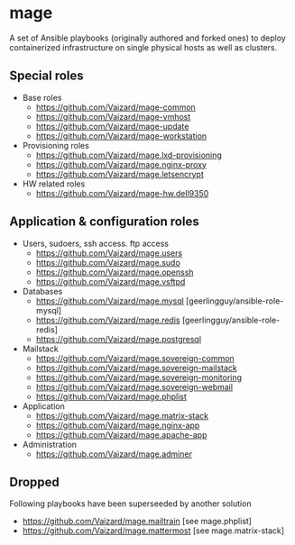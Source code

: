 # mage
A set of Ansible playbooks (originally authored and forked ones) to deploy containerized infrastructure on single 
physical hosts as well as clusters.

## Special roles

- Base roles
  - https://github.com/Vaizard/mage-common
  - https://github.com/Vaizard/mage-vmhost
  - https://github.com/Vaizard/mage-update
  - https://github.com/Vaizard/mage-workstation
- Provisioning roles
  - https://github.com/Vaizard/mage.lxd-provisioning
  - https://github.com/Vaizard/mage.nginx-proxy
  - https://github.com/Vaizard/mage.letsencrypt
- HW related roles
  - https://github.com/Vaizard/mage-hw.dell9350

## Application & configuration roles

- Users, sudoers, ssh access. ftp access
  - https://github.com/Vaizard/mage.users
  - https://github.com/Vaizard/mage.sudo
  - https://github.com/Vaizard/mage.openssh
  - https://github.com/Vaizard/mage.vsftpd
- Databases
  - https://github.com/Vaizard/mage.mysql [geerlingguy/ansible-role-mysql]
  - https://github.com/Vaizard/mage.redis [geerlingguy/ansible-role-redis]
  - https://github.com/Vaizard/mage.postgresql
- Mailstack
  - https://github.com/Vaizard/mage.sovereign-common
  - https://github.com/Vaizard/mage.sovereign-mailstack
  - https://github.com/Vaizard/mage.sovereign-monitoring
  - https://github.com/Vaizard/mage.sovereign-webmail
  - https://github.com/Vaizard/mage.phplist
- Application
  - https://github.com/Vaizard/mage.matrix-stack
  - https://github.com/Vaizard/mage.nginx-app
  - https://github.com/Vaizard/mage.apache-app
- Administration
  - https://github.com/Vaizard/mage.adminer

## Dropped

Following playbooks have been superseeded by another solution

- https://github.com/Vaizard/mage.mailtrain [see mage.phplist]
- https://github.com/Vaizard/mage.mattermost [see mage.matrix-stack]

